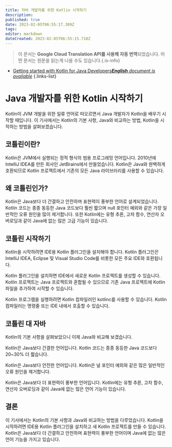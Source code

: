 ```yaml
---
title: 자바 개발자를 위한 Kotlin 시작하기
description: 
published: true
date: 2023-02-05T06:55:17.309Z
tags: 
editor: markdown
dateCreated: 2023-02-05T06:55:15.718Z
---
```


> 이 문서는 **Google Cloud Translation API를 사용해 자동 번역**되었습니다.
어떤 문서는 원문을 읽는게 나을 수도 있습니다.{.is-info}



- [Getting started with Kotlin for Java Developers***English** document is available*](/en/Knowledge-base/Kotlin/getting-started-with-kotlin-for-java-developers)
{.links-list}


# Java 개발자를 위한 Kotlin 시작하기

Kotlin이 JVM 개발을 위한 일류 언어로 떠오르면서 Java 개발자가 Kotlin을 배우기 시작할 때입니다. 이 기사에서는 Kotlin의 기본 사항, Java와 비교하는 방법, Kotlin을 시작하는 방법을 살펴보겠습니다.

## 코틀린이란?

Kotlin은 JVM에서 실행되는 정적 형식의 범용 프로그래밍 언어입니다. 2010년에 IntelliJ IDEA를 만든 회사인 JetBrains에서 만들었습니다. Kotlin은 Java와 완벽하게 호환되므로 Kotlin 프로젝트에서 기존의 모든 Java 라이브러리를 사용할 수 있습니다.

## 왜 코틀린인가?

Kotlin은 Java보다 더 간결하고 안전하며 표현력이 풍부한 언어로 설계되었습니다. Kotlin 코드는 종종 동등한 Java 코드보다 훨씬 짧으며 null 포인터 예외와 같은 가장 일반적인 오류 원인을 많이 제거합니다. 또한 Kotlin에는 유형 추론, 고차 함수, 연산자 오버로딩과 같이 Java에 없는 많은 고급 기능이 있습니다.

## 코틀린 시작하기

Kotlin을 시작하려면 IDE용 Kotlin 플러그인을 설치해야 합니다. Kotlin 플러그인은 IntelliJ IDEA, Eclipse 및 Visual Studio Code를 비롯한 모든 주요 IDE와 호환됩니다.

Kotlin 플러그인을 설치하면 IDE에서 새로운 Kotlin 프로젝트를 생성할 수 있습니다. Kotlin 프로젝트는 Java 프로젝트와 혼합될 수 있으므로 기존 Java 프로젝트에 Kotlin 파일을 추가하여 시작할 수 있습니다.

Kotlin 프로그램을 실행하려면 Kotlin 컴파일러인 kotlinc를 사용할 수 있습니다. Kotlin 컴파일러는 명령줄 또는 IDE 내에서 호출할 수 있습니다.

## 코틀린 대 자바

Kotlin의 기본 사항을 살펴보았으니 이제 Java와 비교해 보겠습니다.

Kotlin은 Java보다 간결한 언어입니다. Kotlin 코드는 종종 동등한 Java 코드보다 20~30% 더 짧습니다.

Kotlin은 Java보다 안전한 언어입니다. Kotlin은 널 포인터 예외와 같은 많은 일반적인 오류 원인을 제거합니다.

Kotlin은 Java보다 더 표현력이 풍부한 언어입니다. Kotlin에는 유형 추론, 고차 함수, 연산자 오버로딩과 같이 Java에 없는 많은 언어 기능이 있습니다.

## 결론

이 기사에서는 Kotlin의 기본 사항과 Java와 비교하는 방법을 다루었습니다. Kotlin을 시작하려면 IDE용 Kotlin 플러그인을 설치하고 새 Kotlin 프로젝트를 만들 수 있습니다. Kotlin은 Java보다 더 간결하고 안전하며 표현력이 풍부한 언어이며 Java에 없는 많은 언어 기능을 가지고 있습니다.